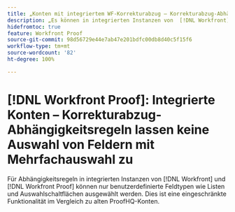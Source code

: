 ```yaml
---
title: „Konten mit integriertem WF-Korrekturabzug – Korrekturabzug-Abhängigkeitsregeln lassen keine Auswahl von Feldern mit Mehrfachauswahl zu“
description: „Es können in integrierten Instanzen von  [!DNL Workfront] und  [!DNL Workfront Proof]  nur benutzerdefinierte Feldtypen wie Listen und Auswahlschaltflächen für Abhängigkeitsregeln ausgewählt werden. Dies ist eine eingeschränkte Funktionalität im Vergleich zu alten ProofHQ-Konten.“
hidefromtoc: true
feature: Workfront Proof
source-git-commit: 98d56729e44e7ab47e201bdfc00db8d40c5f15f6
workflow-type: tm+mt
source-wordcount: '82'
ht-degree: 100%

---
```



# [!DNL Workfront Proof]: Integrierte Konten – Korrekturabzug-Abhängigkeitsregeln lassen keine Auswahl von Feldern mit Mehrfachauswahl zu

Für Abhängigkeitsregeln in integrierten Instanzen von [!DNL Workfront] und [!DNL Workfront Proof] können nur benutzerdefinierte Feldtypen wie Listen und Auswahlschaltflächen ausgewählt werden. Dies ist eine eingeschränkte Funktionalität im Vergleich zu alten ProofHQ-Konten.
